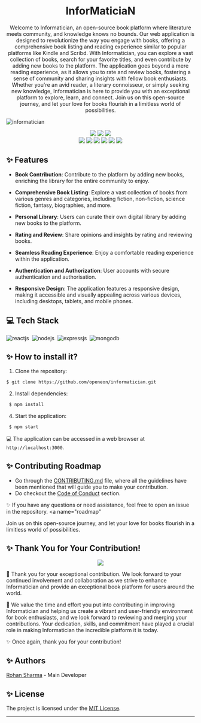 
<h1 align=center> InforMaticiaN </h1>

<p align=center>
Welcome to Informatician, an open-source book platform where literature meets community, and knowledge knows no bounds. Our web application is designed to revolutionize the way you engage with books, offering a comprehensive book listing and reading experience similar to popular platforms like Kindle and Scribd. With Informatician, you can explore a vast collection of books, search for your favorite titles, and even contribute by adding new books to the platform. The application goes beyond a mere reading experience, as it allows you to rate and review books, fostering a sense of community and sharing insights with fellow book enthusiasts. Whether you're an avid reader, a literary connoisseur, or simply seeking new knowledge, Informatician is here to provide you with an exceptional platform to explore, learn, and connect. Join us on this open-source journey, and let your love for books flourish in a limitless world of possibilities. </p>

![informatician]()

<div align="center">
<img src="https://img.shields.io/github/license/rohansx/informatician?style=for-the-badge" />
<img src="https://img.shields.io/github/repo-size/rohansx/informatician?style=for-the-badge" />
<img src="https://img.shields.io/github/issues/rohansx/informatician?style=for-the-badge" /><br>
<img src="https://img.shields.io/github/issues-pr/rohansx/informatician?style=for-the-badge" />
 <img src="https://img.shields.io/github/forks/rohansx/informatician?style=for-the-badge" />
 <img src="https://img.shields.io/github/issues-closed-raw/rohansx/informatician?style=for-the-badge" />
  <img src="https://img.shields.io/github/contributors/rohansx/informatician?style=for-the-badge" />
 <img src="https://img.shields.io/github/stars/rohansx/informatician?style=for-the-badge" />
 <img src="https://img.shields.io/github/last-commit/rohansx/informatician?style=for-the-badge" />
</div>

## ✨ Features

- **Book Contribution**: Contribute to the platform by adding new books, enriching the library for the entire community to enjoy. 

- **Comprehensive Book Listing**: Explore a vast collection of books from various genres and categories, including fiction, non-fiction, science fiction, fantasy, biographies, and more.

- **Personal Library**: Users can curate their own digital library by adding new books to the platform.

- **Rating and Review**: Share opinions and insights by rating and reviewing books.

- **Seamless Reading Experience**: Enjoy a comfortable reading experience within the application.

- **Authentication and Authorization**: User accounts with secure authentication and authorisation.

- **Responsive Design**: The application features a responsive design, making it accessible and visually appealing across various devices, including desktops, tablets, and mobile phones.


## 💻 Tech Stack 

  ![reactjs](https://img.shields.io/badge/React-20232A?style=for-the-badge&logo=react&logoColor=61DAFB)&nbsp;
  ![nodejs](https://img.shields.io/badge/Node.js-43853D?style=for-the-badge&logo=node.js&logoColor=white)&nbsp;
  ![expressjs](https://img.shields.io/badge/Express.js-000000?style=for-the-badge&logo=express&logoColor=white)&nbsp;
  ![mongodb](https://img.shields.io/badge/MongoDB-4EA94B?style=for-the-badge&logo=mongodb&logoColor=white)&nbsp;


## ✨ How to install it? 

1. Clone the repository:
 ```sh
 $ git clone https://github.com/openeon/informatician.git
 ```

2. Install dependencies:
```sh
 $ npm install
```

4. Start the application:
```sh
 $ npm start
```

 💻 The application can be accessed in a web browser at `http://localhost:3000`.


## ✨ Contributing Roadmap

 - Go through the [CONTRIBUTING.md](https://github.com/poorvika11/informatician/blob/main/CONTRIBUTING.md) file, where all the guidelines have been mentioned that will guide you to make your contribution.
 - Do checkout the [Code of Conduct](https://github.com/poorvika11/informatician/blob/main/STYLE_GUIDE.md) section.

 ✨ If you have any questions or need assistance, feel free to open an issue in the repository. <a name="roadmap"

Join us on this open-source journey, and let your love for books flourish in a limitless world of possibilities.


## ✨ Thank You for Your Contribution!
<p align=center>
<a href="https://github.com/rohansx/informatician/graphs/contributors">
  <img src="https://contrib.rocks/image?repo=rohansx/informatician" />
</a></p>

🙏  Thank you for your exceptional contribution. We look forward to your continued involvement and collaboration as we strive to enhance Informatician and provide an exceptional book platform for users around the world.

🌟 We value the time and effort you put into contributing in improving Informatician and helping us create a vibrant and user-friendly environment for book enthusiasts, and we look forward to reviewing and merging your contributions. Your dedication, skills, and commitment have played a crucial role in making Informatician the incredible platform it is today.

✨ Once again, thank you for your contribution!


## ✨ Authors

[Rohan Sharma](https://github.com/rohansx) - Main Developer
<a name="changelog"></a>


## ✨ License

The project is licensed under the [MIT License](https://github.com/rohansx/informatician/blob/main/LICENSE).

---